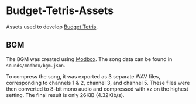 # Budget-Tetris-Assets

Assets used to develop [Budget Tetris](https://github.com/TemariVirus/Budget-Tetris).

## BGM

The BGM was created using [Modbox](https://moddedbeepbox.github.io/3.0). The song data can be found in `sounds/modbox/bgm.json`.

To compress the song, it was exported as 3 separate WAV files, corresponding to channels 1 & 2, channel 3, and channel 5. These files were then converted to 8-bit mono audio and compressed with xz on the highest setting. The final result is only 26KiB (4.32Kib/s).
